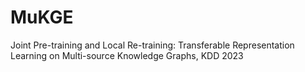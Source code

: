 # MuKGE
Joint Pre-training and Local Re-training: Transferable Representation Learning on Multi-source Knowledge Graphs, KDD 2023
